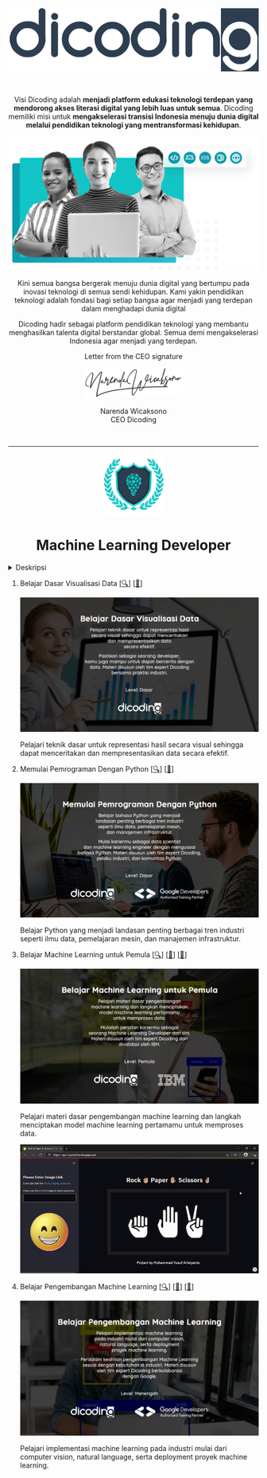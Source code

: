 <br />

<p align="center">
  <a href='https://www.dicoding.com/'><img src="README/logo.png"></a>
</p>

<br />

<p align="center">
  Visi Dicoding adalah <strong>menjadi platform edukasi teknologi terdepan yang mendorong akses literasi digital yang lebih luas untuk semua</strong>. Dicoding memiliki misi untuk <strong>mengakselerasi transisi Indonesia menuju dunia digital melalui pendidikan teknologi yang mentransformasi kehidupan</strong>.
</p>

![Learn](README/hero.png)

<p align="center">
  Kini semua bangsa bergerak menuju dunia digital yang bertumpu pada inovasi teknologi di semua sendi kehidupan. Kami yakin pendidikan teknologi adalah fondasi bagi setiap bangsa agar menjadi yang terdepan dalam menghadapi dunia digital
</p>
<p align="center">
  Dicoding hadir sebagai platform pendidikan teknologi yang membantu menghasilkan talenta digital berstandar global. Semua demi mengakselerasi Indonesia agar menjadi yang terdepan.
</p>
<p align="center">
  Letter from the CEO signature
</p>
<p align="center">
  <img src="README/sign.png">
</p>
<p align="center">
  Narenda Wicaksono<br>
  CEO Dicoding
</p>

<br>

---

<!-- <h1 align="center">Learning Track</h1> -->

<!-- ## Machine Learning Developer <a href='README/ml.png'><img src='README/ml.png' align="right" height="100" /></a> -->

<p align="center">
  <img src="README/ml.png" height="125">
</p>

<h1 align="center">Machine Learning Developer</h1>

<details><summary>Deskripsi</summary>

<p align="justify">
    Seorang Machine Learning Developer adalah pakar dalam menggunakan data untuk model pelatihan. Model-model tersebut kemudian digunakan untuk mengotomatisasi proses seperti klasifikasi gambar, pengenalan suara, dan perkiraan pasar. Sering kali ada penggabungan dengan peran data scientist atau artificial intelligence (AI) engineer. Machine learning adalah subbidang AI yang berfokus pada analisis data untuk menemukan hubungan antara input dan output yang diinginkan. Seorang pengembang pemelajaran mesin harus mampu menghasilkan solusi yang dibuat khusus untuk setiap masalah dan mencapai hasil optimal dengan hati-hati memproses data dan memilih algoritma terbaik untuk konteks yang diberikan.
</p>
<p align="justify">
    Kurikulum Machine Learning di Dicoding telah dikembangkan langsung bersama IBM dan Google menggunakan kurikulum resmi dari masing-masing perusahaan. Setiap langkah dalam learning path ini telah didesain agar siswa dapat memiliki pengetahuan yang cukup untuk menjadi seorang Machine Learning Developer yang dapat memenuhi kebutuhan industri.
</p>

</details>

1. Belajar Dasar Visualisasi Data [[🔍](https://www.dicoding.com/academies/177)]  [[📃](https://www.dicoding.com/certificates/07Z6L9LNWPQR)]

    ![](README/visual.jpg)

    Pelajari teknik dasar untuk representasi hasil secara visual sehingga dapat menceritakan dan mempresentasikan data secara efektif.

2. Memulai Pemrograman Dengan Python [[🔍](https://www.dicoding.com/academies/86)] [[📃](https://www.dicoding.com/certificates/JMZVMJYOQZN9)]

    ![](README/python.jpg)

    Belajar Python yang menjadi landasan penting berbagai tren industri seperti ilmu data, pemelajaran mesin, dan manajemen infrastruktur.

3. Belajar Machine Learning untuk Pemula [[🔍](https://www.dicoding.com/academies/184)] [[📃](https://www.dicoding.com/certificates/98XW6161LXM3)] [[📁](https://github.com/myarist/Rock-Paper-Scissors)]

    ![](README/MLIntro.jpg)

    Pelajari materi dasar pengembangan machine learning dan langkah menciptakan model machine learning pertamamu untuk memproses data.

    <a href="https://github.com/myarist/Rock-Paper-Scissors">
        <img src="README/MLIntro.gif">
    </a>

4. Belajar Pengembangan Machine Learning [[🔍](https://www.dicoding.com/academies/185)] [[📃](#)] [[📁](#)]

    ![](README/MLAdv.jpg)

    Pelajari implementasi machine learning pada industri mulai dari computer vision, natural language, serta deployment proyek machine learning.